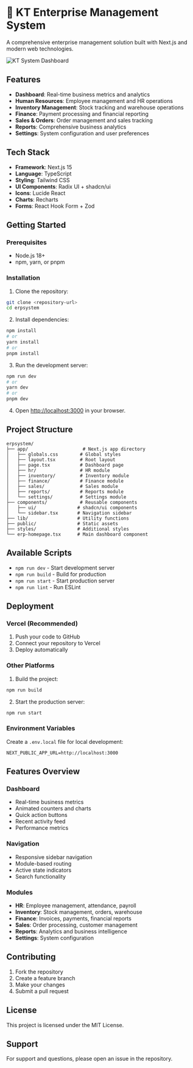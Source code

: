 # 🏢 KT Enterprise Management System

A comprehensive enterprise management solution built with Next.js and modern web technologies.

![KT System Dashboard](https://img.shields.io/badge/Status-Production%20Ready-brightgreen)

## Features

- **Dashboard**: Real-time business metrics and analytics
- **Human Resources**: Employee management and HR operations
- **Inventory Management**: Stock tracking and warehouse operations
- **Finance**: Payment processing and financial reporting
- **Sales & Orders**: Order management and sales tracking
- **Reports**: Comprehensive business analytics
- **Settings**: System configuration and user preferences

## Tech Stack

- **Framework**: Next.js 15
- **Language**: TypeScript
- **Styling**: Tailwind CSS
- **UI Components**: Radix UI + shadcn/ui
- **Icons**: Lucide React
- **Charts**: Recharts
- **Forms**: React Hook Form + Zod

## Getting Started

### Prerequisites

- Node.js 18+ 
- npm, yarn, or pnpm

### Installation

1. Clone the repository:
```bash
git clone <repository-url>
cd erpsystem
```

2. Install dependencies:
```bash
npm install
# or
yarn install
# or
pnpm install
```

3. Run the development server:
```bash
npm run dev
# or
yarn dev
# or
pnpm dev
```

4. Open [http://localhost:3000](http://localhost:3000) in your browser.

## Project Structure

```
erpsystem/
├── app/                    # Next.js app directory
│   ├── globals.css        # Global styles
│   ├── layout.tsx         # Root layout
│   ├── page.tsx           # Dashboard page
│   ├── hr/                # HR module
│   ├── inventory/         # Inventory module
│   ├── finance/           # Finance module
│   ├── sales/             # Sales module
│   ├── reports/           # Reports module
│   └── settings/          # Settings module
├── components/            # Reusable components
│   ├── ui/               # shadcn/ui components
│   └── sidebar.tsx       # Navigation sidebar
├── lib/                  # Utility functions
├── public/               # Static assets
├── styles/               # Additional styles
└── erp-homepage.tsx      # Main dashboard component
```

## Available Scripts

- `npm run dev` - Start development server
- `npm run build` - Build for production
- `npm run start` - Start production server
- `npm run lint` - Run ESLint

## Deployment

### Vercel (Recommended)

1. Push your code to GitHub
2. Connect your repository to Vercel
3. Deploy automatically

### Other Platforms

1. Build the project:
```bash
npm run build
```

2. Start the production server:
```bash
npm run start
```

### Environment Variables

Create a `.env.local` file for local development:

```env
NEXT_PUBLIC_APP_URL=http://localhost:3000
```

## Features Overview

### Dashboard
- Real-time business metrics
- Animated counters and charts
- Quick action buttons
- Recent activity feed
- Performance metrics

### Navigation
- Responsive sidebar navigation
- Module-based routing
- Active state indicators
- Search functionality

### Modules
- **HR**: Employee management, attendance, payroll
- **Inventory**: Stock management, orders, warehouse
- **Finance**: Invoices, payments, financial reports
- **Sales**: Order processing, customer management
- **Reports**: Analytics and business intelligence
- **Settings**: System configuration

## Contributing

1. Fork the repository
2. Create a feature branch
3. Make your changes
4. Submit a pull request

## License

This project is licensed under the MIT License.

## Support

For support and questions, please open an issue in the repository. 
